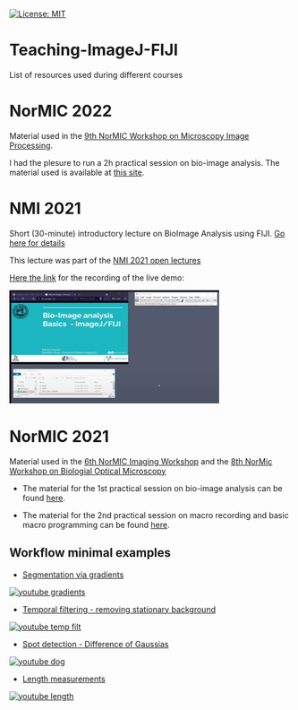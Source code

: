[![License: MIT](https://img.shields.io/badge/License-MIT-yellow.svg)](https://opensource.org/licenses/MIT)

# Teaching-ImageJ-FIJI

List of resources used during different courses

# NorMIC 2022

Material used in the [9th NorMIC Workshop on Microscopy Image Processing](https://www.med.uio.no/ncmm/english/news-and-events/events/courses-and-workshops/2022/9th-normic-imaging-workshop).

I had the plesure to run a 2h practical session on bio-image analysis. The material used is available at [this site](./NorMIC/Day_1_Intro).

# NMI 2021

Short (30-minute) introductory lecture on BioImage Analysis using FIJI. [Go here for details](./NMI-2021)

This lecture was part of the [NMI 2021 open lectures](https://nmisweden.se/arkiv/4th-nmi-course-online.html)

[Here the link](https://youtu.be/_9TWrzm3vBg) for the recording of the live demo:

[![Go here for the recording of the live demo](./misc/NMI_2021.gif)](https://youtu.be/_9TWrzm3vBg)

# NorMIC 2021

Material used in the [6th NorMIC Imaging Workshop](https://www.med.uio.no/ncmm/english/news-and-events/events/courses-and-workshops/2021/normic-imaging-workshop-course-in-advanced-light-m.html) and the [8th NorMic Workshop on Biologial Optical Microscopy](https://www.med.uio.no/ncmm/english/news-and-events/events/courses-and-workshops/2022/8th-normic-imaging-workshop)

* The material for the 1st practical session on bio-image analysis can be found [here](./NorMIC/Day_1_Intro).

* The material for the 2nd practical session on macro recording and basic macro programming can be found [here](./NorMIC/Day_2_Macro_recording).

## Workflow minimal examples

* [Segmentation via gradients](https://youtu.be/xk6FG7ZVwz8)

[![youtube gradients](../../misc/demo_00_gradients.png)](https://youtu.be/xk6FG7ZVwz8)

* [Temporal filtering - removing stationary background](https://youtu.be/nghiINTPeoQ)

[![youtube temp filt](../../misc/demo_02_temp_filt.png)](https://youtu.be/nghiINTPeoQ)

* [Spot detection - Difference of Gaussias](https://youtu.be/rLTrXh3FWmc)

[![youtube dog](../../misc/demo_01_dog.png)](https://youtu.be/rLTrXh3FWmc)

* [Length measurements](https://youtu.be/_7srHwCa7v0)

[![youtube length](../../misc/demo_03_length.png)](https://youtu.be/_7srHwCa7v0)